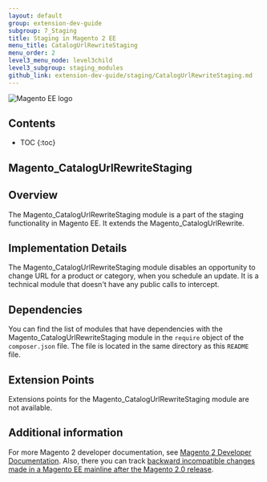 ```yaml
---
layout: default
group: extension-dev-guide
subgroup: 7_Staging
title: Staging in Magento 2 EE
menu_title: CatalogUrlRewriteStaging
menu_order: 2
level3_menu_node: level3child
level3_subgroup: staging_modules
github_link: extension-dev-guide/staging/CatalogUrlRewriteStaging.md
---
```


![Magento EE logo]({{site.baseurl}}common/images/ee-only_large.png)

<h2>Contents</h2>

* TOC
{:toc}

<h2>Magento_CatalogUrlRewriteStaging</h2>

## Overview

The Magento_CatalogUrlRewriteStaging module is a part of the staging functionality in Magento EE. It extends the Magento_CatalogUrlRewrite.

## Implementation Details

The Magento_CatalogUrlRewriteStaging module disables an opportunity to change URL for a product or category, when you schedule an update. It is a technical module that doesn't have any public calls to intercept.

## Dependencies

You can find the list of modules that have dependencies with the Magento_CatalogUrlRewriteStaging module in the `require` object of the `composer.json` file. The file is located in the same directory as this `README` file.

## Extension Points

Extensions points for the Magento_CatalogUrlRewriteStaging module are not available.

## Additional information

For more Magento 2 developer documentation, see [Magento 2 Developer Documentation](http://devdocs.magento.com). Also, there you can track [backward incompatible changes made in a Magento EE mainline after the Magento 2.0 release](http://devdocs.magento.com/guides/v2.0/release-notes/changes/ee_changes.html).